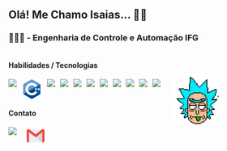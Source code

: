 
<h2>Olá! Me Chamo Isaias... 👋🏼</h2>
<h3>👨🏼‍🎓 - Engenharia de Controle e Automação IFG</h3>

<div style="display:flex;flex-direction:row;">

<div style="display:flex;flex-direction:column;">
<h4> Habilidades / Tecnologias</h4>
<div style="display:flex;flex-direction: row;gap:10px;margin-right:20px;">
    <img src="https://cdn.jsdelivr.net/gh/devicons/devicon/icons/python/python-original-wordmark.svg" height= "40px"/>
    <img src= "incos/incocplus.svg" height= "40px">
    <img src="https://cdn.jsdelivr.net/gh/devicons/devicon/icons/html5/html5-original-wordmark.svg" height= "40px"/>
    <img src="https://cdn.jsdelivr.net/gh/devicons/devicon/icons/css3/css3-original-wordmark.svg" height= "40px"/>
    <img src="https://cdn.jsdelivr.net/gh/devicons/devicon/icons/javascript/javascript-original.svg" height= "40px"/>
    <img src="https://cdn.jsdelivr.net/gh/devicons/devicon/icons/postgresql/postgresql-original-wordmark.svg" height= "40px"/>
    <img src="https://cdn.jsdelivr.net/gh/devicons/devicon/icons/sqlite/sqlite-original.svg" height= "40px"/>
    <img src="https://cdn.jsdelivr.net/gh/devicons/devicon/icons/flask/flask-original.svg" height= "40px"/>
    <img src="https://cdn.jsdelivr.net/gh/devicons/devicon/icons/arduino/arduino-original-wordmark.svg" height= "40px"/>
    <img src="https://cdn.jsdelivr.net/gh/devicons/devicon/icons/figma/figma-original.svg" height= "40px"/>
    <img src="https://cdn.jsdelivr.net/gh/devicons/devicon/icons/git/git-original.svg" height= "40px"/>    
</div>
<h4 style="margin-top:px;">Contato</h4>
<div style="display:flex;flex-direction:row; gap: 20px;">
    <a href="linkedin.com/in/isaias-a-26a6161b4">
            <img src="https://cdn.jsdelivr.net/gh/devicons/devicon/icons/linkedin/linkedin-original.svg" height="34px"/>
        </a>
    <a href="mailto:isaiasguedesdearaujo30@gmail.com">
            <img src="incos/gmail.png" height="35px" />
        </a>
</div>
</div>

<div style="display:flex;align-items:center;justify-content:center;">
<img src="incos/rick-and-morty-rick-sanchez.gif" alt="Alt Text" height=" 100px">'
</div>
</div>
